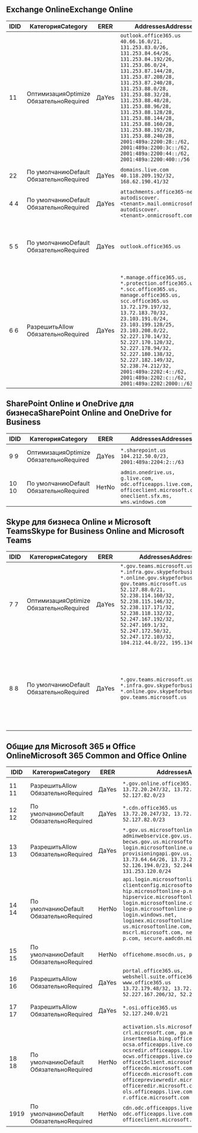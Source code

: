 <!--THIS FILE IS AUTOMATICALLY GENERATED. MANUAL CHANGES WILL BE OVERWRITTEN.-->
<!--Please contact the Office 365 Endpoints team with any questions.-->
<!--USGovGCCHigh endpoints version 2019012800-->
<!--File generated 2019-01-28 11:00:20.4062-->

## <a name="exchange-online"></a><span data-ttu-id="56f15-101">Exchange Online</span><span class="sxs-lookup"><span data-stu-id="56f15-101">Exchange Online</span></span>

<span data-ttu-id="56f15-102">ID</span><span class="sxs-lookup"><span data-stu-id="56f15-102">ID</span></span> | <span data-ttu-id="56f15-103">Категория</span><span class="sxs-lookup"><span data-stu-id="56f15-103">Category</span></span> | <span data-ttu-id="56f15-104">ER</span><span class="sxs-lookup"><span data-stu-id="56f15-104">ER</span></span> | <span data-ttu-id="56f15-105">Addresses</span><span class="sxs-lookup"><span data-stu-id="56f15-105">Addresses</span></span> | <span data-ttu-id="56f15-106">Порты</span><span class="sxs-lookup"><span data-stu-id="56f15-106">Ports</span></span>
-- | -------------------- | --- | ------------------------------------------------------------------------------------------------------------------------------------------------------------------------------------------------------------------------------------------------------------------------------------------------------------------------------------------------------------------------------------------------------------------------------------------------ | -------------------------------
<span data-ttu-id="56f15-107">1</span><span class="sxs-lookup"><span data-stu-id="56f15-107">1</span></span> | <span data-ttu-id="56f15-108">Оптимизация</span><span class="sxs-lookup"><span data-stu-id="56f15-108">Optimize</span></span><BR><span data-ttu-id="56f15-109">Обязательно</span><span class="sxs-lookup"><span data-stu-id="56f15-109">Required</span></span> | <span data-ttu-id="56f15-110">Да</span><span class="sxs-lookup"><span data-stu-id="56f15-110">Yes</span></span> | `outlook.office365.us`<BR>`40.66.16.0/21, 131.253.83.0/26, 131.253.84.64/26, 131.253.84.192/26, 131.253.86.0/24, 131.253.87.144/28, 131.253.87.208/28, 131.253.87.240/28, 131.253.88.0/28, 131.253.88.32/28, 131.253.88.48/28, 131.253.88.96/28, 131.253.88.128/28, 131.253.88.144/28, 131.253.88.160/28, 131.253.88.192/28, 131.253.88.240/28, 2001:489a:2200:28::/62, 2001:489a:2200:3c::/62, 2001:489a:2200:44::/62, 2001:489a:2200:400::/56` | <span data-ttu-id="56f15-111">**TCP:** 443, 80</span><span class="sxs-lookup"><span data-stu-id="56f15-111">**TCP:** 443, 80</span></span>
<span data-ttu-id="56f15-112">2</span><span class="sxs-lookup"><span data-stu-id="56f15-112">2</span></span> | <span data-ttu-id="56f15-113">По умолчанию</span><span class="sxs-lookup"><span data-stu-id="56f15-113">Default</span></span><BR><span data-ttu-id="56f15-114">Обязательно</span><span class="sxs-lookup"><span data-stu-id="56f15-114">Required</span></span> | <span data-ttu-id="56f15-115">Да</span><span class="sxs-lookup"><span data-stu-id="56f15-115">Yes</span></span> | `domains.live.com`<BR>`40.118.209.192/32, 168.62.190.41/32` | <span data-ttu-id="56f15-116">**TCP:** 443, 80</span><span class="sxs-lookup"><span data-stu-id="56f15-116">**TCP:** 443, 80</span></span>
<span data-ttu-id="56f15-117">4 </span><span class="sxs-lookup"><span data-stu-id="56f15-117">4</span></span> | <span data-ttu-id="56f15-118">По умолчанию</span><span class="sxs-lookup"><span data-stu-id="56f15-118">Default</span></span><BR><span data-ttu-id="56f15-119">Обязательно</span><span class="sxs-lookup"><span data-stu-id="56f15-119">Required</span></span> | <span data-ttu-id="56f15-120">Да</span><span class="sxs-lookup"><span data-stu-id="56f15-120">Yes</span></span> | `attachments.office365-net.us, autodiscover.<tenant>.mail.onmicrosoft.com, autodiscover.<tenant>.onmicrosoft.com` | <span data-ttu-id="56f15-121">**TCP:** 443, 80</span><span class="sxs-lookup"><span data-stu-id="56f15-121">**TCP:** 443, 80</span></span>
<span data-ttu-id="56f15-122">5 </span><span class="sxs-lookup"><span data-stu-id="56f15-122">5</span></span> | <span data-ttu-id="56f15-123">По умолчанию</span><span class="sxs-lookup"><span data-stu-id="56f15-123">Default</span></span><BR><span data-ttu-id="56f15-124">Обязательно</span><span class="sxs-lookup"><span data-stu-id="56f15-124">Required</span></span> | <span data-ttu-id="56f15-125">Да</span><span class="sxs-lookup"><span data-stu-id="56f15-125">Yes</span></span> | `outlook.office365.us` | <span data-ttu-id="56f15-126">**TCP:** 143, 25, 587, 993, 995</span><span class="sxs-lookup"><span data-stu-id="56f15-126">**TCP:** 143, 25, 587, 993, 995</span></span>
<span data-ttu-id="56f15-127">6 </span><span class="sxs-lookup"><span data-stu-id="56f15-127">6</span></span> | <span data-ttu-id="56f15-128">Разрешить</span><span class="sxs-lookup"><span data-stu-id="56f15-128">Allow</span></span><BR><span data-ttu-id="56f15-129">Обязательно</span><span class="sxs-lookup"><span data-stu-id="56f15-129">Required</span></span> | <span data-ttu-id="56f15-130">Да</span><span class="sxs-lookup"><span data-stu-id="56f15-130">Yes</span></span> | `*.manage.office365.us, *.protection.office365.us, *.scc.office365.us, manage.office365.us, scc.office365.us`<BR>`13.72.179.197/32, 13.72.183.70/32, 23.103.191.0/24, 23.103.199.128/25, 23.103.208.0/22, 52.227.170.14/32, 52.227.170.120/32, 52.227.178.94/32, 52.227.180.138/32, 52.227.182.149/32, 52.238.74.212/32, 2001:489a:2202:4::/62, 2001:489a:2202:c::/62, 2001:489a:2202:2000::/63` | <span data-ttu-id="56f15-131">**TCP:** 25, 443</span><span class="sxs-lookup"><span data-stu-id="56f15-131">**TCP:** 25, 443</span></span>

## <a name="sharepoint-online-and-onedrive-for-business"></a><span data-ttu-id="56f15-132">SharePoint Online и OneDrive для бизнеса</span><span class="sxs-lookup"><span data-stu-id="56f15-132">SharePoint Online and OneDrive for Business</span></span>

<span data-ttu-id="56f15-133">ID</span><span class="sxs-lookup"><span data-stu-id="56f15-133">ID</span></span> | <span data-ttu-id="56f15-134">Категория</span><span class="sxs-lookup"><span data-stu-id="56f15-134">Category</span></span> | <span data-ttu-id="56f15-135">ER</span><span class="sxs-lookup"><span data-stu-id="56f15-135">ER</span></span> | <span data-ttu-id="56f15-136">Addresses</span><span class="sxs-lookup"><span data-stu-id="56f15-136">Addresses</span></span> | <span data-ttu-id="56f15-137">Порты</span><span class="sxs-lookup"><span data-stu-id="56f15-137">Ports</span></span>
-- | -------------------- | --- | ----------------------------------------------------------------------------------------------------------------------- | ----------------
<span data-ttu-id="56f15-138">9 </span><span class="sxs-lookup"><span data-stu-id="56f15-138">9</span></span> | <span data-ttu-id="56f15-139">Оптимизация</span><span class="sxs-lookup"><span data-stu-id="56f15-139">Optimize</span></span><BR><span data-ttu-id="56f15-140">Обязательно</span><span class="sxs-lookup"><span data-stu-id="56f15-140">Required</span></span> | <span data-ttu-id="56f15-141">Да</span><span class="sxs-lookup"><span data-stu-id="56f15-141">Yes</span></span> | `*.sharepoint.us`<BR>`104.212.50.0/23, 2001:489a:2204:2::/63` | <span data-ttu-id="56f15-142">**TCP:** 443, 80</span><span class="sxs-lookup"><span data-stu-id="56f15-142">**TCP:** 443, 80</span></span>
<span data-ttu-id="56f15-143">10 </span><span class="sxs-lookup"><span data-stu-id="56f15-143">10</span></span> | <span data-ttu-id="56f15-144">По умолчанию</span><span class="sxs-lookup"><span data-stu-id="56f15-144">Default</span></span><BR><span data-ttu-id="56f15-145">Обязательно</span><span class="sxs-lookup"><span data-stu-id="56f15-145">Required</span></span> | <span data-ttu-id="56f15-146">Нет</span><span class="sxs-lookup"><span data-stu-id="56f15-146">No</span></span> | `admin.onedrive.us, g.live.com, odc.officeapps.live.com, officeclient.microsoft.com, oneclient.sfx.ms, wns.windows.com` | <span data-ttu-id="56f15-147">**TCP:** 443, 80</span><span class="sxs-lookup"><span data-stu-id="56f15-147">**TCP:** 443, 80</span></span>

## <a name="skype-for-business-online-and-microsoft-teams"></a><span data-ttu-id="56f15-148">Skype для бизнеса Online и Microsoft Teams</span><span class="sxs-lookup"><span data-stu-id="56f15-148">Skype for Business Online and Microsoft Teams</span></span>

<span data-ttu-id="56f15-149">ID</span><span class="sxs-lookup"><span data-stu-id="56f15-149">ID</span></span> | <span data-ttu-id="56f15-150">Категория</span><span class="sxs-lookup"><span data-stu-id="56f15-150">Category</span></span> | <span data-ttu-id="56f15-151">ER</span><span class="sxs-lookup"><span data-stu-id="56f15-151">ER</span></span> | <span data-ttu-id="56f15-152">Addresses</span><span class="sxs-lookup"><span data-stu-id="56f15-152">Addresses</span></span> | <span data-ttu-id="56f15-153">Порты</span><span class="sxs-lookup"><span data-stu-id="56f15-153">Ports</span></span>
-- | -------------------- | --- | --------------------------------------------------------------------------------------------------------------------------------------------------------------------------------------------------------------------------------------------------------------------------------------------------------------------------------- | --------------------------------------------------
<span data-ttu-id="56f15-154">7 </span><span class="sxs-lookup"><span data-stu-id="56f15-154">7</span></span> | <span data-ttu-id="56f15-155">Оптимизация</span><span class="sxs-lookup"><span data-stu-id="56f15-155">Optimize</span></span><BR><span data-ttu-id="56f15-156">Обязательно</span><span class="sxs-lookup"><span data-stu-id="56f15-156">Required</span></span> | <span data-ttu-id="56f15-157">Да</span><span class="sxs-lookup"><span data-stu-id="56f15-157">Yes</span></span> | `*.gov.teams.microsoft.us, *.infra.gov.skypeforbusiness.us, *.online.gov.skypeforbusiness.us, gov.teams.microsoft.us`<BR>`52.127.88.0/21, 52.238.114.160/32, 52.238.115.146/32, 52.238.117.171/32, 52.238.118.132/32, 52.247.167.192/32, 52.247.169.1/32, 52.247.172.50/32, 52.247.172.103/32, 104.212.44.0/22, 195.134.228.0/22` | <span data-ttu-id="56f15-158">**TCP:** 443, 80</span><span class="sxs-lookup"><span data-stu-id="56f15-158">**TCP:** 443, 80</span></span><BR><span data-ttu-id="56f15-159">**UDP:** 3478</span><span class="sxs-lookup"><span data-stu-id="56f15-159">**UDP:** 3478</span></span>
<span data-ttu-id="56f15-160">8 </span><span class="sxs-lookup"><span data-stu-id="56f15-160">8</span></span> | <span data-ttu-id="56f15-161">По умолчанию</span><span class="sxs-lookup"><span data-stu-id="56f15-161">Default</span></span><BR><span data-ttu-id="56f15-162">Обязательно</span><span class="sxs-lookup"><span data-stu-id="56f15-162">Required</span></span> | <span data-ttu-id="56f15-163">Да</span><span class="sxs-lookup"><span data-stu-id="56f15-163">Yes</span></span> | `*.gov.teams.microsoft.us, *.infra.gov.skypeforbusiness.us, *.online.gov.skypeforbusiness.us, gov.teams.microsoft.us` | <span data-ttu-id="56f15-164">**TCP:** 5061, 50000–59999</span><span class="sxs-lookup"><span data-stu-id="56f15-164">**TCP:** 5061, 50000-59999</span></span><BR><span data-ttu-id="56f15-165">**UDP:** 50000–59999</span><span class="sxs-lookup"><span data-stu-id="56f15-165">**UDP:** 50000-59999</span></span>

## <a name="microsoft-365-common-and-office-online"></a><span data-ttu-id="56f15-166">Общие для Microsoft 365 и Office Online</span><span class="sxs-lookup"><span data-stu-id="56f15-166">Microsoft 365 Common and Office Online</span></span>

<span data-ttu-id="56f15-167">ID</span><span class="sxs-lookup"><span data-stu-id="56f15-167">ID</span></span> | <span data-ttu-id="56f15-168">Категория</span><span class="sxs-lookup"><span data-stu-id="56f15-168">Category</span></span> | <span data-ttu-id="56f15-169">ER</span><span class="sxs-lookup"><span data-stu-id="56f15-169">ER</span></span> | <span data-ttu-id="56f15-170">Addresses</span><span class="sxs-lookup"><span data-stu-id="56f15-170">Addresses</span></span> | <span data-ttu-id="56f15-171">Порты</span><span class="sxs-lookup"><span data-stu-id="56f15-171">Ports</span></span>
-- | ------------------- | --- | ---------------------------------------------------------------------------------------------------------------------------------------------------------------------------------------------------------------------------------------------------------------------------------------------------------------------------------------------------------------------------------------------- | ----------------
<span data-ttu-id="56f15-172">11 </span><span class="sxs-lookup"><span data-stu-id="56f15-172">11</span></span> | <span data-ttu-id="56f15-173">Разрешить</span><span class="sxs-lookup"><span data-stu-id="56f15-173">Allow</span></span><BR><span data-ttu-id="56f15-174">Обязательно</span><span class="sxs-lookup"><span data-stu-id="56f15-174">Required</span></span> | <span data-ttu-id="56f15-175">Да</span><span class="sxs-lookup"><span data-stu-id="56f15-175">Yes</span></span> | `*.gov.online.office365.us`<BR>`13.72.20.247/32, 13.72.185.126/32, 52.127.82.0/23` | <span data-ttu-id="56f15-176">**TCP:** 443</span><span class="sxs-lookup"><span data-stu-id="56f15-176">**TCP:** 443</span></span>
<span data-ttu-id="56f15-177">12 </span><span class="sxs-lookup"><span data-stu-id="56f15-177">12</span></span> | <span data-ttu-id="56f15-178">По умолчанию</span><span class="sxs-lookup"><span data-stu-id="56f15-178">Default</span></span><BR><span data-ttu-id="56f15-179">Обязательно</span><span class="sxs-lookup"><span data-stu-id="56f15-179">Required</span></span> | <span data-ttu-id="56f15-180">Да</span><span class="sxs-lookup"><span data-stu-id="56f15-180">Yes</span></span> | `*.cdn.office365.us`<BR>`13.72.20.247/32, 13.72.185.126/32, 52.127.82.0/23` | <span data-ttu-id="56f15-181">**TCP:** 443</span><span class="sxs-lookup"><span data-stu-id="56f15-181">**TCP:** 443</span></span>
<span data-ttu-id="56f15-182">13 </span><span class="sxs-lookup"><span data-stu-id="56f15-182">13</span></span> | <span data-ttu-id="56f15-183">Разрешить</span><span class="sxs-lookup"><span data-stu-id="56f15-183">Allow</span></span><BR><span data-ttu-id="56f15-184">Обязательно</span><span class="sxs-lookup"><span data-stu-id="56f15-184">Required</span></span> | <span data-ttu-id="56f15-185">Да</span><span class="sxs-lookup"><span data-stu-id="56f15-185">Yes</span></span> | `*.gov.us.microsoftonline.com, adminwebservice.gov.us.microsoftonline.com, becws.gov.us.microsoftonline.com, login.microsoftonline.us, provisioningapi.gov.us.microsoftonline.com`<BR>`13.73.64.64/26, 13.73.208.128/25, 52.126.194.0/23, 52.244.120.128/25, 131.253.120.0/24` | <span data-ttu-id="56f15-186">**TCP:** 443</span><span class="sxs-lookup"><span data-stu-id="56f15-186">**TCP:** 443</span></span>
<span data-ttu-id="56f15-187">14 </span><span class="sxs-lookup"><span data-stu-id="56f15-187">14</span></span> | <span data-ttu-id="56f15-188">По умолчанию</span><span class="sxs-lookup"><span data-stu-id="56f15-188">Default</span></span><BR><span data-ttu-id="56f15-189">Обязательно</span><span class="sxs-lookup"><span data-stu-id="56f15-189">Required</span></span> | <span data-ttu-id="56f15-190">Нет</span><span class="sxs-lookup"><span data-stu-id="56f15-190">No</span></span> | `api.login.microsoftonline.com, clientconfig.microsoftonline-p.net, hip.microsoftonline-p.net, hipservice.microsoftonline.com, login.microsoftonline.com, login.microsoftonline-p.com, login.windows.net, loginex.microsoftonline.com, login-us.microsoftonline.com, mscrl.microsoft.com, nexus.microsoftonline-p.com, secure.aadcdn.microsoftonline-p.com` | <span data-ttu-id="56f15-191">**TCP:** 443</span><span class="sxs-lookup"><span data-stu-id="56f15-191">**TCP:** 443</span></span>
<span data-ttu-id="56f15-192">15 </span><span class="sxs-lookup"><span data-stu-id="56f15-192">15</span></span> | <span data-ttu-id="56f15-193">По умолчанию</span><span class="sxs-lookup"><span data-stu-id="56f15-193">Default</span></span><BR><span data-ttu-id="56f15-194">Обязательно</span><span class="sxs-lookup"><span data-stu-id="56f15-194">Required</span></span> | <span data-ttu-id="56f15-195">Нет</span><span class="sxs-lookup"><span data-stu-id="56f15-195">No</span></span> | `officehome.msocdn.us, prod.msocdn.us` | <span data-ttu-id="56f15-196">**TCP:** 443, 80</span><span class="sxs-lookup"><span data-stu-id="56f15-196">**TCP:** 443, 80</span></span>
<span data-ttu-id="56f15-197">16 </span><span class="sxs-lookup"><span data-stu-id="56f15-197">16</span></span> | <span data-ttu-id="56f15-198">Разрешить</span><span class="sxs-lookup"><span data-stu-id="56f15-198">Allow</span></span><BR><span data-ttu-id="56f15-199">Обязательно</span><span class="sxs-lookup"><span data-stu-id="56f15-199">Required</span></span> | <span data-ttu-id="56f15-200">Да</span><span class="sxs-lookup"><span data-stu-id="56f15-200">Yes</span></span> | `portal.office365.us, webshell.suite.office365.us, www.office365.us`<BR>`13.72.179.48/32, 13.72.188.8/32, 52.227.167.206/32, 52.227.170.242/32` | <span data-ttu-id="56f15-201">**TCP:** 443, 80</span><span class="sxs-lookup"><span data-stu-id="56f15-201">**TCP:** 443, 80</span></span>
<span data-ttu-id="56f15-202">17 </span><span class="sxs-lookup"><span data-stu-id="56f15-202">17</span></span> | <span data-ttu-id="56f15-203">Разрешить</span><span class="sxs-lookup"><span data-stu-id="56f15-203">Allow</span></span><BR><span data-ttu-id="56f15-204">Обязательно</span><span class="sxs-lookup"><span data-stu-id="56f15-204">Required</span></span> | <span data-ttu-id="56f15-205">Да</span><span class="sxs-lookup"><span data-stu-id="56f15-205">Yes</span></span> | `*.osi.office365.us`<BR>`52.127.240.0/21` | <span data-ttu-id="56f15-206">**TCP:** 443</span><span class="sxs-lookup"><span data-stu-id="56f15-206">**TCP:** 443</span></span>
<span data-ttu-id="56f15-207">18 </span><span class="sxs-lookup"><span data-stu-id="56f15-207">18</span></span> | <span data-ttu-id="56f15-208">По умолчанию</span><span class="sxs-lookup"><span data-stu-id="56f15-208">Default</span></span><BR><span data-ttu-id="56f15-209">Обязательно</span><span class="sxs-lookup"><span data-stu-id="56f15-209">Required</span></span> | <span data-ttu-id="56f15-210">Нет</span><span class="sxs-lookup"><span data-stu-id="56f15-210">No</span></span> | `activation.sls.microsoft.com, crl.microsoft.com, go.microsoft.com, insertmedia.bing.office.net, ocsa.officeapps.live.com, ocsredir.officeapps.live.com, ocws.officeapps.live.com, office15client.microsoft.com, officecdn.microsoft.com, officecdn.microsoft.com.edgesuite.net, officepreviewredir.microsoft.com, officeredir.microsoft.com, ols.officeapps.live.com, r.office.microsoft.com` | <span data-ttu-id="56f15-211">**TCP:** 443, 80</span><span class="sxs-lookup"><span data-stu-id="56f15-211">**TCP:** 443, 80</span></span>
<span data-ttu-id="56f15-212">19</span><span class="sxs-lookup"><span data-stu-id="56f15-212">19</span></span> | <span data-ttu-id="56f15-213">По умолчанию</span><span class="sxs-lookup"><span data-stu-id="56f15-213">Default</span></span><BR><span data-ttu-id="56f15-214">Обязательно</span><span class="sxs-lookup"><span data-stu-id="56f15-214">Required</span></span> | <span data-ttu-id="56f15-215">Нет</span><span class="sxs-lookup"><span data-stu-id="56f15-215">No</span></span> | `cdn.odc.officeapps.live.com, odc.officeapps.live.com, officeclient.microsoft.com` | <span data-ttu-id="56f15-216">**TCP:** 443, 80</span><span class="sxs-lookup"><span data-stu-id="56f15-216">**TCP:** 443, 80</span></span>
